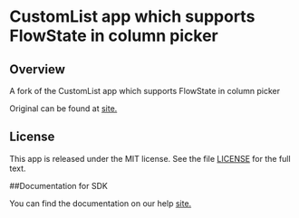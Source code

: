 CustomList app which supports FlowState in column picker
========================================================

## Overview

A fork of the CustomList app which supports FlowState in column picker 

Original can be found at [site.](https://github.com/RallyApps/app-catalog/tree/master/src/apps/customlist)

## License

This app is released under the MIT license.  See the file [LICENSE](./LICENSE) for the full text.

##Documentation for SDK

You can find the documentation on our help [site.](https://help.rallydev.com/apps/2.1/doc/)
